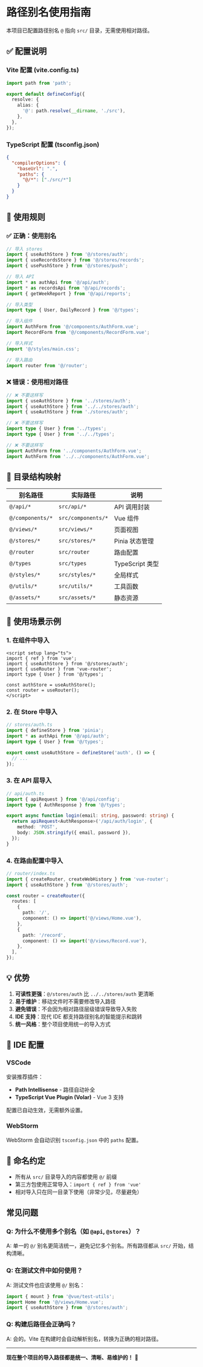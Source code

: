 # 路径别名使用指南

本项目已配置路径别名 `@` 指向 `src/` 目录，无需使用相对路径。

## ✅ 配置说明

### Vite 配置 (vite.config.ts)

```typescript
import path from 'path';

export default defineConfig({
  resolve: {
    alias: {
      '@': path.resolve(__dirname, './src'),
    },
  },
});
```

### TypeScript 配置 (tsconfig.json)

```json
{
  "compilerOptions": {
    "baseUrl": ".",
    "paths": {
      "@/*": ["./src/*"]
    }
  }
}
```

## 📝 使用规则

### ✅ 正确：使用别名

```typescript
// 导入 stores
import { useAuthStore } from '@/stores/auth';
import { useRecordsStore } from '@/stores/records';
import { usePushStore } from '@/stores/push';

// 导入 API
import * as authApi from '@/api/auth';
import * as recordsApi from '@/api/records';
import { getWeekReport } from '@/api/reports';

// 导入类型
import type { User, DailyRecord } from '@/types';

// 导入组件
import AuthForm from '@/components/AuthForm.vue';
import RecordForm from '@/components/RecordForm.vue';

// 导入样式
import '@/styles/main.css';

// 导入路由
import router from '@/router';
```

### ❌ 错误：使用相对路径

```typescript
// ❌ 不要这样写
import { useAuthStore } from '../stores/auth';
import { useAuthStore } from '../../stores/auth';
import { useAuthStore } from './stores/auth';

// ❌ 不要这样写
import type { User } from '../types';
import type { User } from '../../types';

// ❌ 不要这样写
import AuthForm from '../components/AuthForm.vue';
import AuthForm from '../../components/AuthForm.vue';
```

## 📂 目录结构映射

| 别名路径 | 实际路径 | 说明 |
|---------|---------|------|
| `@/api/*` | `src/api/*` | API 调用封装 |
| `@/components/*` | `src/components/*` | Vue 组件 |
| `@/views/*` | `src/views/*` | 页面视图 |
| `@/stores/*` | `src/stores/*` | Pinia 状态管理 |
| `@/router` | `src/router` | 路由配置 |
| `@/types` | `src/types` | TypeScript 类型 |
| `@/styles/*` | `src/styles/*` | 全局样式 |
| `@/utils/*` | `src/utils/*` | 工具函数 |
| `@/assets/*` | `src/assets/*` | 静态资源 |

## 🎯 使用场景示例

### 1. 在组件中导入

```vue
<script setup lang="ts">
import { ref } from 'vue';
import { useAuthStore } from '@/stores/auth';
import { useRouter } from 'vue-router';
import type { User } from '@/types';

const authStore = useAuthStore();
const router = useRouter();
</script>
```

### 2. 在 Store 中导入

```typescript
// stores/auth.ts
import { defineStore } from 'pinia';
import * as authApi from '@/api/auth';
import type { User } from '@/types';

export const useAuthStore = defineStore('auth', () => {
  // ...
});
```

### 3. 在 API 层导入

```typescript
// api/auth.ts
import { apiRequest } from '@/api/config';
import type { AuthResponse } from '@/types';

export async function login(email: string, password: string) {
  return apiRequest<AuthResponse>('/api/auth/login', {
    method: 'POST',
    body: JSON.stringify({ email, password }),
  });
}
```

### 4. 在路由配置中导入

```typescript
// router/index.ts
import { createRouter, createWebHistory } from 'vue-router';
import { useAuthStore } from '@/stores/auth';

const router = createRouter({
  routes: [
    {
      path: '/',
      component: () => import('@/views/Home.vue'),
    },
    {
      path: '/record',
      component: () => import('@/views/Record.vue'),
    },
  ],
});
```

## 💡 优势

1. **可读性更强**：`@/stores/auth` 比 `../../stores/auth` 更清晰
2. **易于维护**：移动文件时不需要修改导入路径
3. **避免错误**：不会因为相对路径层级错误导致导入失败
4. **IDE 支持**：现代 IDE 都支持路径别名的智能提示和跳转
5. **统一风格**：整个项目使用统一的导入方式

## 🔧 IDE 配置

### VSCode

安装推荐插件：
- **Path Intellisense** - 路径自动补全
- **TypeScript Vue Plugin (Volar)** - Vue 3 支持

配置已自动生效，无需额外设置。

### WebStorm

WebStorm 会自动识别 `tsconfig.json` 中的 `paths` 配置。

## 📖 命名约定

- 所有从 `src/` 目录导入的内容都使用 `@/` 前缀
- 第三方包使用正常导入：`import { ref } from 'vue'`
- 相对导入只在同一目录下使用（非常少见，尽量避免）

## 常见问题

### Q: 为什么不使用多个别名（如 `@api`, `@stores`）？

A: 单一的 `@/` 别名更简洁统一，避免记忆多个别名。所有路径都从 `src/` 开始，结构清晰。

### Q: 在测试文件中如何使用？

A: 测试文件也应该使用 `@/` 别名：

```typescript
import { mount } from '@vue/test-utils';
import Home from '@/views/Home.vue';
import { useAuthStore } from '@/stores/auth';
```

### Q: 构建后路径会正确吗？

A: 会的。Vite 在构建时会自动解析别名，转换为正确的相对路径。

---

**现在整个项目的导入路径都是统一、清晰、易维护的！** 🎉
